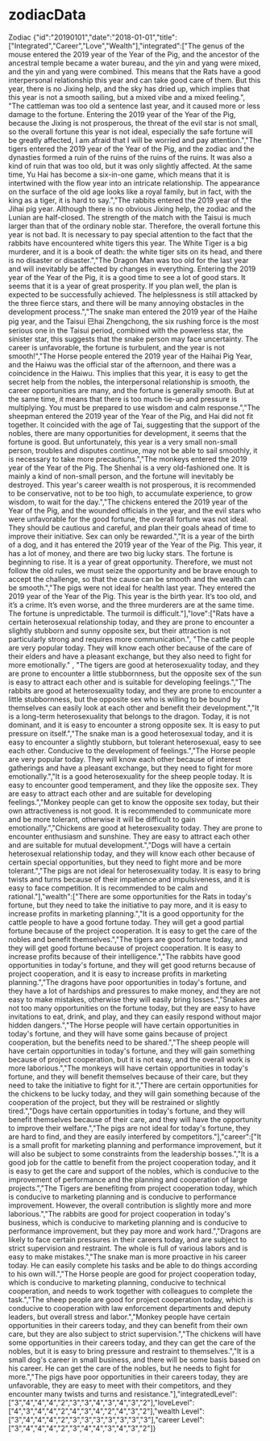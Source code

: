 # zodiacData
Zodiac {"id":"20190101","date":"2018-01-01","title":["Integrated","Career","Love","Wealth"],"integrated":["The genus of the mouse entered the 2019 year of the Year of the Pig, and the ancestor of the ancestral temple became a water bureau, and the yin and yang were mixed, and the yin and yang were combined. This means that the Rats have a good interpersonal relationship this year and can take good care of them. But this year, there is no Jixing help, and the sky has dried up, which implies that this year is not a smooth sailing, but a mixed vibe and a mixed feeling.", "The cattleman was too old a sentence last year, and it caused more or less damage to the fortune. Entering the 2019 year of the Year of the Pig, because the Jixing is not prosperous, the threat of the evil star is not small, so the overall fortune this year is not ideal, especially the safe fortune will be greatly affected, I am afraid that I will be worried and pay attention.","The tigers entered the 2019 year of the Year of the Pig, and the zodiac and the dynasties formed a ruin of the ruins of the ruins of the ruins. It was also a kind of ruin that was too old, but it was only slightly affected. At the same time, Yu Hai has become a six-in-one game, which means that it is intertwined with the flow year into an intricate relationship. The appearance on the surface of the old age looks like a royal family, but in fact, with the king as a tiger, it is hard to say.","The rabbits entered the 2019 year of the Jihai pig year. Although there is no obvious Jixing help, the zodiac and the Lunian are half-closed. The strength of the match with the Taisui is much larger than that of the ordinary noble star. Therefore, the overall fortune this year is not bad. It is necessary to pay special attention to the fact that the rabbits have encountered white tigers this year. The White Tiger is a big murderer, and it is a book of death: the white tiger sits on its head, and there is no disaster or disaster.","The Dragon Man was too old for the last year and will inevitably be affected by changes in everything. Entering the 2019 year of the Year of the Pig, it is a good time to see a lot of good stars. It seems that it is a year of great prosperity. If you plan well, the plan is expected to be successfully achieved. The helplessness is still attacked by the three fierce stars, and there will be many annoying obstacles in the development process.","The snake man entered the 2019 year of the Haihe pig year, and the Taisui 巳hai Zhengchong, the six rushing force is the most serious one in the Taisui period, combined with the powerless star, the sinister star, this suggests that the snake person may face uncertainty. The career is unfavorable, the fortune is turbulent, and the year is not smooth!","The Horse people entered the 2019 year of the Haihai Pig Year, and the Haiwu was the official star of the afternoon, and there was a coincidence in the Haiwu. This implies that this year, it is easy to get the secret help from the nobles, the interpersonal relationship is smooth, the career opportunities are many, and the fortune is generally smooth. But at the same time, it means that there is too much tie-up and pressure is multiplying. You must be prepared to use wisdom and calm response.","The sheepman entered the 2019 year of the Year of the Pig, and Hai did not fit together. It coincided with the age of Tai, suggesting that the support of the nobles, there are many opportunities for development, it seems that the fortune is good. But unfortunately, this year is a very small non-small person, troubles and disputes continue, may not be able to sail smoothly, it is necessary to take more precautions.","The monkeys entered the 2019 year of the Year of the Pig. The Shenhai is a very old-fashioned one. It is mainly a kind of non-small person, and the fortune will inevitably be destroyed. This year's career wealth is not prosperous, it is recommended to be conservative, not to be too high, to accumulate experience, to grow wisdom, to wait for the day.","The chickens entered the 2019 year of the Year of the Pig, and the wounded officials in the year, and the evil stars who were unfavorable for the good fortune, the overall fortune was not ideal. They should be cautious and careful, and plan their goals ahead of time to improve their initiative. Sex can only be rewarded.","It is a year of the birth of a dog, and it has entered the 2019 year of the Year of the Pig. This year, it has a lot of money, and there are two big lucky stars. The fortune is beginning to rise. It is a year of great opportunity. Therefore, we must not follow the old rules, we must seize the opportunity and be brave enough to accept the challenge, so that the cause can be smooth and the wealth can be smooth.","The pigs were not ideal for health last year. They entered the 2019 year of the Year of the Pig. This year is the birth year. It’s too old, and it’s a crime. It’s even worse, and the three murderers are at the same time. The fortune is unpredictable. The turmoil is difficult."],"love":["Rats have a certain heterosexual relationship today, and they are prone to encounter a slightly stubborn and sunny opposite sex, but their attraction is not particularly strong and requires more communication.",
     "The cattle people are very popular today. They will know each other because of the care of their elders and have a pleasant exchange, but they also need to fight for more emotionally." ,
      "The tigers are good at heterosexuality today, and they are prone to encounter a little stubbornness, but the opposite sex of the sun is easy to attract each other and is suitable for developing feelings.","The rabbits are good at heterosexuality today, and they are prone to encounter a little stubbornness, but the opposite sex who is willing to be bound by themselves can easily look at each other and benefit their development.","It is a long-term heterosexuality that belongs to the dragon. Today, it is not dominant, and it is easy to encounter a strong opposite sex. It is easy to put pressure on itself.","The snake man is a good heterosexual today, and it is easy to encounter a slightly stubborn, but tolerant heterosexual, easy to see each other. Conducive to the development of feelings.","The Horse people are very popular today. They will know each other because of interest gatherings and have a pleasant exchange, but they need to fight for more emotionally.","It is a good heterosexuality for the sheep people today. It is easy to encounter good temperament, and they like the opposite sex. They are easy to attract each other and are suitable for developing feelings.","Monkey people can get to know the opposite sex today, but their own attractiveness is not good. It is recommended to communicate more and be more tolerant, otherwise it will be difficult to gain emotionally.","Chickens are good at heterosexuality today. They are prone to encounter enthusiasm and sunshine. They are easy to attract each other and are suitable for mutual development.","Dogs will have a certain heterosexual relationship today, and they will know each other because of certain special opportunities, but they need to fight more and be more tolerant.","The pigs are not ideal for heterosexuality today. It is easy to bring twists and turns because of their impatience and impulsiveness, and it is easy to face competition. It is recommended to be calm and rational."],"wealth":["There are some opportunities for the Rats in today's fortune, but they need to take the initiative to pay more, and it is easy to increase profits in marketing planning.","It is a good opportunity for the cattle people to have a good fortune today. They will get a good partial fortune because of the project cooperation. It is easy to get the care of the nobles and benefit themselves.","The tigers are good fortune today, and they will get good fortune because of project cooperation. It is easy to increase profits because of their intelligence.","The rabbits have good opportunities in today's fortune, and they will get good returns because of project cooperation, and it is easy to increase profits in marketing planning.","The dragons have poor opportunities in today's fortune, and they have a lot of hardships and pressures to make money, and they are not easy to make mistakes, otherwise they will easily bring losses.","Snakes are not too many opportunities on the fortune today, but they are easy to have invitations to eat, drink, and play, and they can easily respond without major hidden dangers.","The Horse people will have certain opportunities in today's fortune, and they will have some gains because of project cooperation, but the benefits need to be shared.","The sheep people will have certain opportunities in today's fortune, and they will gain something because of project cooperation, but it is not easy, and the overall work is more laborious.","The monkeys will have certain opportunities in today's fortune, and they will benefit themselves because of their care, but they need to take the initiative to fight for it.","There are certain opportunities for the chickens to be lucky today, and they will gain something because of the cooperation of the project, but they will be restrained or slightly tired.","Dogs have certain opportunities in today's fortune, and they will benefit themselves because of their care, and they will have the opportunity to improve their welfare.","The pigs are not ideal for today's fortune, they are hard to find, and they are easily interfered by competitors."],"career":["It is a small profit for marketing planning and performance improvement, but it will also be subject to some constraints from the leadership bosses.","It is a good job for the cattle to benefit from the project cooperation today, and it is easy to get the care and support of the nobles, which is conducive to the improvement of performance and the planning and cooperation of large projects.","The Tigers are benefiting from project cooperation today, which is conducive to marketing planning and is conducive to performance improvement. However, the overall contribution is slightly more and more laborious.","The rabbits are good for project cooperation in today's business, which is conducive to marketing planning and is conducive to performance improvement, but they pay more and work hard.","Dragons are likely to face certain pressures in their careers today, and are subject to strict supervision and restraint. The whole is full of various labors and is easy to make mistakes.","The snake man is more proactive in his career today. He can easily complete his tasks and be able to do things according to his own will.","The Horse people are good for project cooperation today, which is conducive to marketing planning, conducive to technical cooperation, and needs to work together with colleagues to complete the task.","The sheep people are good for project cooperation today, which is conducive to cooperation with law enforcement departments and deputy leaders, but overall stress and labor.","Monkey people have certain opportunities in their careers today, and they can benefit from their own care, but they are also subject to strict supervision.","The chickens will have some opportunities in their careers today, and they can get the care of the nobles, but it is easy to bring pressure and restraint to themselves.","It is a small dog's career in small business, and there will be some basis based on his career. He can get the care of the nobles, but he needs to fight for more.","The pigs have poor opportunities in their careers today, they are unfavorable, they are easy to meet with their competitors, and they encounter many twists and turns and resistance."],"integratedLevel":["3","4","4","4","2","3","3","4","3","4","3","2"],"loveLevel":["4","3","4","4","2","4","3","4","2","4","3","2"],"wealth Level":["3","4","4","4","2","3","3","3","3","3","3","3"],"career Level":["3","4","4","4","2","3","4","4","3","4","3","2"]}
